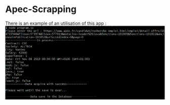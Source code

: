 # Apec-Scrapping

There is an example of an utilisation of this app : 
![Alt text](imgReadme/example.PNG?raw=true "Example")
